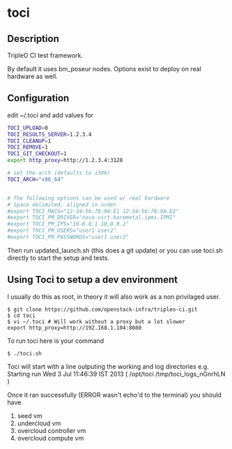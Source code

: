 toci
====


Description
-----------

TripleO CI test framework.

By default it uses bm_poseur nodes. Options exist to deploy on real hardware as well.

Configuration
-------------

edit ~/.toci and add values for
```bash
TOCI_UPLOAD=0
TOCI_RESULTS_SERVER=1.2.3.4
TOCI_CLEANUP=1
TOCI_REMOVE=1
TOCI_GIT_CHECKOUT=1
export http_proxy=http://1.2.3.4:3128

# set the arch (defaults to i386)
TOCI_ARCH="x86_64"


# The following options can be used w/ real hardware
# Space delimited, aligned in order
#export TOCI_MACS="12:34:56:78:9A:E1 12:34:56:78:9A:E2"
#export TOCI_PM_DRIVER="nova.virt.baremetal.ipmi.IPMI"
#export TOCI_PM_IPS="10.0.0.1 10.0.0.2"
#export TOCI_PM_USERS="user1 user2"
#export TOCI_PM_PASSWORDS="user1 user2"
```

Then run updated_launch.sh (this does a git update) or you can use toci.sh
directly to start the setup and tests.

Using Toci to setup a dev environment
-------------------------------------

I usually do this as root, in theory it will also work as a non privilaged user.

    $ git clone https://github.com/openstack-infra/tripleo-ci.git
    $ cd toci
    $ vi ~/.toci # Will work without a proxy but a lot slower
    export http_proxy=http://192.168.1.104:8080

To run toci here is your command

    $ ./toci.sh

Toci will start with a line outputing the working and log directories e.g.
Starting run Wed  3 Jul 11:46:39 IST 2013 ( /opt/toci /tmp/toci_logs_nGnrhLN )

Once it ran successfully (ERROR wasn't echo'd to the terminal) you should have
1. seed vm
2. undercloud vm
3. overcloud controller vm
4. overcloud compute vm
